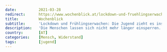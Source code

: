 ```yaml
---
date:          2021-03-28
redirect:      https://www.wochenblick.at/lockdown-und-fruehlingserwachen-die-jugend-zieht-es-ins-freie/
title:         Wochenblick
subtitle:      'Lockdown und Frühlingserwachen: Die Jugend zieht es ins Freie'
description:   'Die Menschen lassen sich nicht mehr länger einsperren. Besonders junge Menschen, die weder zur Risikogruppe zählen noch durch eine mögliche Infektion schweren Verläufen ausgesetzt sind, leiden unter den widernatürlichen Verhaltensbefehlen, Lockdowns und Ausgangssperren. Doch mit steigenden Temperaturen suchen sich viele ihren eigenen Weg zurück in die Freiheit.'
country:       [AT]
categories:    [Mensch, Widerstand]
tags:          [jugend]
---
```

